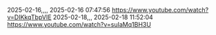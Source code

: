 2025-02-16,,,, 2025-02-16 07:47:56 https://www.youtube.com/watch?v=DIKkqTbpVIE
2025-02-18,,, 2025-02-18 11:52:04 https://www.youtube.com/watch?v=suIaMq1BH3U
